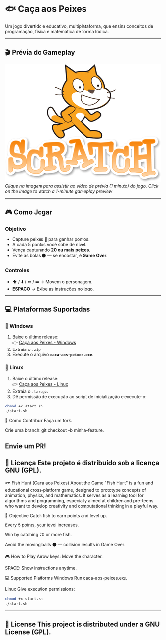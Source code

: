 # 🐟 Caça aos Peixes

Um jogo divertido e educativo, multiplataforma, que ensina conceitos de programação, física e matemática de forma lúdica.

---

## 🎬 Prévia do Gameplay

[![Veja o gameplay de 1 minuto](https://github.com/jeffthedeveloper/caca-aos-peixes/blob/main/toppng.com-scratch-logo-free-download-916x694.png?raw=true)](https://drive.google.com/file/d/10RON_uD4z_OMarAD6W3CL7ahY1ExXJxZ/view?usp=sharing)  
*Clique na imagem para assistir ao vídeo de prévia (1 minuto) do jogo.*
*Click on the image to watch a 1-minute gameplay preview*

---

## 🎮 Como Jogar

### Objetivo
- Capture peixes 🐠 para ganhar pontos.
- A cada 5 pontos você sobe de nível.
- Vença capturando **20 ou mais peixes**.
- Evite as bolas ⚫ — se encostar, é **Game Over**.

### Controles
- ⬆️ / ⬇️ / ⬅️ / ➡️ → Movem o personagem.
- **ESPAÇO** → Exibe as instruções no jogo.

---

## 💻 Plataformas Suportadas

### 🔹 Windows
1. Baixe o último release:  
   👉 [Caça aos Peixes - Windows](https://github.com/jeffthedeveloper/caca-aos-peixes/releases/latest)  
2. Extraia o `.zip`.
3. Execute o arquivo **`caca-aos-peixes.exe`**.

### 🔹 Linux
1. Baixe o último release:  
   👉 [Caça aos Peixes - Linux](https://github.com/jeffthedeveloper/caca-aos-peixes/releases/latest)  
2. Extraia o `.tar.gz`.
3. Dê permissão de execução ao script de inicialização e execute-o:  
```bash
chmod +x start.sh
./start.sh
```

🚀 Como Contribuir
Faça um fork.

Crie uma branch: git checkout -b minha-feature.

Envie um PR!
---
📜 Licença
Este projeto é distribuído sob a licença GNU (GPL).
---
🐟 Fish Hunt (Caça aos Peixes)
About the Game
"Fish Hunt" is a fun and educational cross-platform game, designed to prototype concepts of animation, physics, and mathematics. It serves as a learning tool for algorithms and programming, especially aimed at children and pre-teens who want to develop creativity and computational thinking in a playful way.

🎯 Objective
Catch fish to earn points and level up.

Every 5 points, your level increases.

Win by catching 20 or more fish.

Avoid the moving balls ⚫ — collision results in Game Over.

🎮 How to Play
Arrow keys: Move the character.

SPACE: Show instructions anytime.

💻 Supported Platforms
Windows
Run caca-aos-peixes.exe.

Linux
Give execution permissions:

```bash
chmod +x start.sh
./start.sh
```
---
📜 License
This project is distributed under a GNU License (GPL).
---
